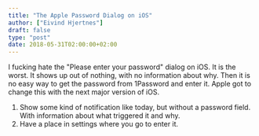 ```yaml
---
title: "The Apple Password Dialog on iOS"
author: ["Eivind Hjertnes"]
draft: false
type: "post"
date: 2018-05-31T02:00:00+02:00
---
```


I fucking hate the "Please enter your password" dialog on iOS. It is the
worst. It shows up out of nothing, with no information about why. Then
it is no easy way to get the password from 1Password and enter it. Apple
got to change this with the next major version of iOS.

1.  Show some kind of notification like today, but without a password
    field. With information about what triggered it and why.
2.  Have a place in settings where you go to enter it.

